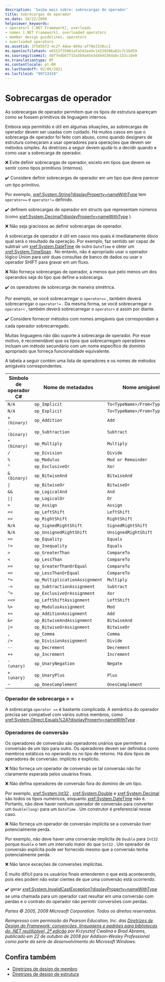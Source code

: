 ```yaml
---
description: 'Saiba mais sobre: sobrecargas de operador'
title: Sobrecargas de operador
ms.date: 10/22/2008
helpviewer_keywords:
- operators [.NET Framework], overloads
- names [.NET Framework], overloaded operators
- member design guidelines, operators
- overloaded operators
ms.assetid: 37585bf2-4c27-4dee-849a-af70e3338cc1
ms.openlocfilehash: e6552f35081afa542e4dc14239206a63c7c1bd59
ms.sourcegitcommit: ddf7edb67715a5b9a45e3dd44536dabc153c1de0
ms.translationtype: MT
ms.contentlocale: pt-BR
ms.lasthandoff: 02/06/2021
ms.locfileid: "99713319"
---
```

# <a name="operator-overloads"></a>Sobrecargas de operador

As sobrecargas de operador permitem que os tipos de estrutura apareçam como se fossem primitivos de linguagem internos.

 Embora seja permitido e útil em algumas situações, as sobrecargas de operador devem ser usadas com cuidado. Há muitos casos em que o sobrecarga de operador foi feito com abuso, como quando designers de estrutura começaram a usar operadores para operações que devem ser métodos simples. As diretrizes a seguir devem ajudá-lo a decidir quando e como usar a sobrecarga de operador.

 ❌ Evite definir sobrecargas de operador, exceto em tipos que devem se sentir como tipos primitivos (internos).

 ✔️ Considere definir sobrecargas de operador em um tipo que deve parecer um tipo primitivo.

 Por exemplo, <xref:System.String?displayProperty=nameWithType> tem `operator==` e `operator!=` definido.

 ✔️ definem sobrecargas de operador em structs que representam números (como <xref:System.Decimal?displayProperty=nameWithType> ).

 ❌ Não seja graciosos ao definir sobrecargas de operador.

 A sobrecarga de operador é útil em casos nos quais é imediatamente óbvio qual será o resultado da operação. Por exemplo, faz sentido ser capaz de subtrair um <xref:System.DateTime> de outro `DateTime` e obter um <xref:System.TimeSpan> . No entanto, não é apropriado usar o operador lógico Union para unir duas consultas de banco de dados ou usar o operador SHIFT para gravar em um fluxo.

 ❌ Não forneça sobrecargas de operador, a menos que pelo menos um dos operandos seja do tipo que define a sobrecarga.

 ✔️ os operadores de sobrecarga de maneira simétrica.

 Por exemplo, se você sobrecarregar o `operator==` , também deverá sobrecarregar o `operator!=` . Da mesma forma, se você sobrecarregar o `operator<` , também deverá sobrecarregar o `operator>` e assim por diante.

 ✔️ Considere fornecer métodos com nomes amigáveis que correspondam a cada operador sobrecarregado.

 Muitas linguagens não dão suporte à sobrecarga de operador. Por esse motivo, é recomendável que os tipos que sobrecarregam operadores incluam um método secundário com um nome específico de domínio apropriado que forneça funcionalidade equivalente.

 A tabela a seguir contém uma lista de operadores e os nomes de métodos amigáveis correspondentes.

|Símbolo de operador C#|Nome de metadados|Nome amigável|
|-------------------------|-------------------|-------------------|
|`N/A`|`op_Implicit`|`To<TypeName>/From<TypeName>`|
|`N/A`|`op_Explicit`|`To<TypeName>/From<TypeName>`|
|`+ (binary)`|`op_Addition`|`Add`|
|`- (binary)`|`op_Subtraction`|`Subtract`|
|`* (binary)`|`op_Multiply`|`Multiply`|
|`/`|`op_Division`|`Divide`|
|`%`|`op_Modulus`|`Mod or Remainder`|
|`^`|`op_ExclusiveOr`|`Xor`|
|`& (binary)`|`op_BitwiseAnd`|`BitwiseAnd`|
|<code>&#124;</code>|`op_BitwiseOr`|`BitwiseOr`|
|`&&`|`op_LogicalAnd`|`And`|
|<code>&#124;&#124;</code>|`op_LogicalOr`|`Or`|
|`=`|`op_Assign`|`Assign`|
|`<<`|`op_LeftShift`|`LeftShift`|
|`>>`|`op_RightShift`|`RightShift`|
|`N/A`|`op_SignedRightShift`|`SignedRightShift`|
|`N/A`|`op_UnsignedRightShift`|`UnsignedRightShift`|
|`==`|`op_Equality`|`Equals`|
|`!=`|`op_Inequality`|`Equals`|
|`>`|`op_GreaterThan`|`CompareTo`|
|`<`|`op_LessThan`|`CompareTo`|
|`>=`|`op_GreaterThanOrEqual`|`CompareTo`|
|`<=`|`op_LessThanOrEqual`|`CompareTo`|
|`*=`|`op_MultiplicationAssignment`|`Multiply`|
|`-=`|`op_SubtractionAssignment`|`Subtract`|
|`^=`|`op_ExclusiveOrAssignment`|`Xor`|
|`<<=`|`op_LeftShiftAssignment`|`LeftShift`|
|`%=`|`op_ModulusAssignment`|`Mod`|
|`+=`|`op_AdditionAssignment`|`Add`|
|`&=`|`op_BitwiseAndAssignment`|`BitwiseAnd`|
|<code>&#124;=</code>|`op_BitwiseOrAssignment`|`BitwiseOr`|
|`,`|`op_Comma`|`Comma`|
|`/=`|`op_DivisionAssignment`|`Divide`|
|`--`|`op_Decrement`|`Decrement`|
|`++`|`op_Increment`|`Increment`|
|`- (unary)`|`op_UnaryNegation`|`Negate`|
|`+ (unary)`|`op_UnaryPlus`|`Plus`|
|`~`|`op_OnesComplement`|`OnesComplement`|

### <a name="overloading-operator-"></a>Operador de sobrecarga = =

 A sobrecarga `operator ==` é bastante complicada. A semântica do operador precisa ser compatível com vários outros membros, como <xref:System.Object.Equals%2A?displayProperty=nameWithType> .

### <a name="conversion-operators"></a>Operadores de conversão

 Os operadores de conversão são operadores unários que permitem a conversão de um tipo para outro. Os operadores devem ser definidos como membros estáticos no operando ou no tipo de retorno. Há dois tipos de operadores de conversão: implícito e explícito.

 ❌ Não forneça um operador de conversão se tal conversão não for claramente esperada pelos usuários finais.

 ❌ Não defina operadores de conversão fora do domínio de um tipo.

 Por exemplo, <xref:System.Int32> , <xref:System.Double> e <xref:System.Decimal> são todos os tipos numéricos, enquanto <xref:System.DateTime> não é. Portanto, não deve haver nenhum operador de conversão para converter um `Double(long)` para um `DateTime` . Um construtor é preferencial nesse caso.

 ❌ Não forneça um operador de conversão implícita se a conversão tiver potencialmente perda.

 Por exemplo, não deve haver uma conversão implícita de `Double` para `Int32` porque `Double` o tem um intervalo maior do que `Int32` . Um operador de conversão explícita pode ser fornecido mesmo que a conversão tenha potencialmente perda.

 ❌ Não lance exceções de conversões implícitas.

 É muito difícil para os usuários finais entenderem o que está acontecendo, pois eles podem não estar cientes de que uma conversão está ocorrendo.

 ✔️ gerar <xref:System.InvalidCastException?displayProperty=nameWithType> se uma chamada para um operador cast resultar em uma conversão com perdas e o contrato do operador não permitir conversões com perdas.

 *Partes © 2005, 2009 Microsoft Corporation. Todos os direitos reservados.*

 *Reimpresso com permissão da Pearson Education, Inc. das [Diretrizes de Design do Framework: convenções, linguagens e padrões para bibliotecas do .NET reutilizável, 2ª edição](https://www.informit.com/store/framework-design-guidelines-conventions-idioms-and-9780321545619) por Krzysztof Cwalina e Brad Abrams, publicado em 22 de outubro de 2008 por Addison-Wesley Professional como parte da série de desenvolvimento do Microsoft Windows.*

## <a name="see-also"></a>Confira também

- [Diretrizes de design de membro](member.md)
- [Diretrizes de design de estrutura](index.md)
